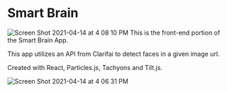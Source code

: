 

# Smart Brain 

![Screen Shot 2021-04-14 at 4 08 10 PM](https://user-images.githubusercontent.com/43804428/115972981-ac0f4200-a506-11eb-8bf5-deb83c696fdb.png)
This is the front-end portion of the Smart Brain App.

This app utilizes an API from Clarifai to detect faces in a given image url.

Created with React, Particles.js, Tachyons and Tilt.js.

![Screen Shot 2021-04-14 at 4 06 31 PM](https://user-images.githubusercontent.com/43804428/115972984-afa2c900-a506-11eb-9b1c-d3af834a9696.png)
